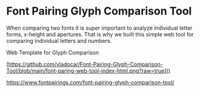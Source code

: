 # Font Pairing Glyph Comparison Tool

When comparing two fonts it is super important to analyze individual letter forms, x-height and apertures. That is why we built this simple web tool for comparing individual letters and numbers.

Web Template for Glyph Comparison

[https://github.com/vladocar/Font-Pairing-Glyph-Comparison-Tool/blob/main/font-paring-web-tool-index-html.png?raw=true]()

https://www.fontpairings.com/font-pairing-glyph-comparison-tool/
